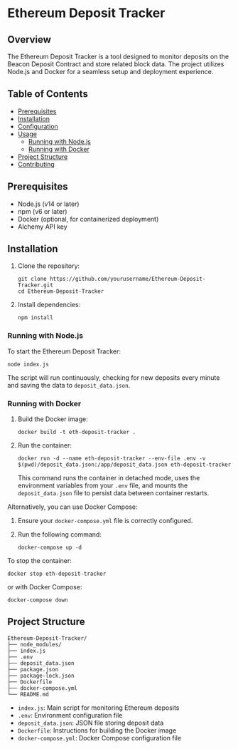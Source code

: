 # Ethereum Deposit Tracker

## Overview

The Ethereum Deposit Tracker is a tool designed to monitor deposits on the Beacon Deposit Contract and store related block data. The project utilizes Node.js and Docker for a seamless setup and deployment experience.

## Table of Contents

- [Prerequisites](#prerequisites)
- [Installation](#installation)
- [Configuration](#configuration)
- [Usage](#usage)
  - [Running with Node.js](#running-with-nodejs)
  - [Running with Docker](#running-with-docker)
- [Project Structure](#project-structure)
- [Contributing](#contributing)

## Prerequisites

- Node.js (v14 or later)
- npm (v6 or later)
- Docker (optional, for containerized deployment)
- Alchemy API key

## Installation

1. Clone the repository:
   ```
   git clone https://github.com/yourusername/Ethereum-Deposit-Tracker.git
   cd Ethereum-Deposit-Tracker
   ```

2. Install dependencies:
   ```
   npm install
   ```

### Running with Node.js

To start the Ethereum Deposit Tracker:

```
node index.js
```

The script will run continuously, checking for new deposits every minute and saving the data to `deposit_data.json`.

### Running with Docker

1. Build the Docker image:
   ```
   docker build -t eth-deposit-tracker .
   ```

2. Run the container:
   ```
   docker run -d --name eth-deposit-tracker --env-file .env -v $(pwd)/deposit_data.json:/app/deposit_data.json eth-deposit-tracker
   ```

   This command runs the container in detached mode, uses the environment variables from your `.env` file, and mounts the `deposit_data.json` file to persist data between container restarts.

Alternatively, you can use Docker Compose:

1. Ensure your `docker-compose.yml` file is correctly configured.

2. Run the following command:
   ```
   docker-compose up -d
   ```

To stop the container:
```
docker stop eth-deposit-tracker
```

or with Docker Compose:
```
docker-compose down
```

## Project Structure

```
Ethereum-Deposit-Tracker/
├── node_modules/
├── index.js
├── .env
├── deposit_data.json
├── package.json
├── package-lock.json
├── Dockerfile
├── docker-compose.yml
└── README.md
```

- `index.js`: Main script for monitoring Ethereum deposits
- `.env`: Environment configuration file
- `deposit_data.json`: JSON file storing deposit data
- `Dockerfile`: Instructions for building the Docker image
- `docker-compose.yml`: Docker Compose configuration file